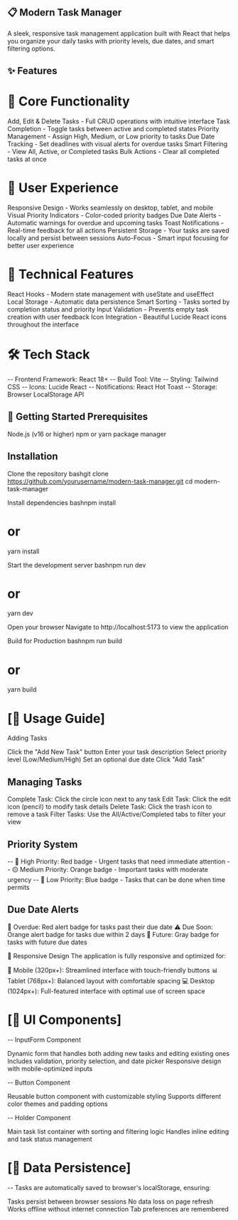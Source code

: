 ## 📋 Modern Task Manager

A sleek, responsive task management application built with React that helps
you organize your daily tasks with priority levels, due dates, and smart filtering options.

## ✨ Features

# 🎯 Core Functionality

Add, Edit & Delete Tasks - Full CRUD operations with intuitive interface
Task Completion - Toggle tasks between active and completed states
Priority Management - Assign High, Medium, or Low priority to tasks
Due Date Tracking - Set deadlines with visual alerts for overdue tasks
Smart Filtering - View All, Active, or Completed tasks
Bulk Actions - Clear all completed tasks at once

# 🎨 User Experience

Responsive Design - Works seamlessly on desktop, tablet, and mobile
Visual Priority Indicators - Color-coded priority badges
Due Date Alerts - Automatic warnings for overdue and upcoming tasks
Toast Notifications - Real-time feedback for all actions
Persistent Storage - Your tasks are saved locally and persist between sessions
Auto-Focus - Smart input focusing for better user experience

# 🚀 Technical Features

React Hooks - Modern state management with useState and useEffect
Local Storage - Automatic data persistence
Smart Sorting - Tasks sorted by completion status and priority
Input Validation - Prevents empty task creation with user feedback
Icon Integration - Beautiful Lucide React icons throughout the interface

# 🛠️ Tech Stack

-- Frontend Framework: React 18+
-- Build Tool: Vite
-- Styling: Tailwind CSS
-- Icons: Lucide React
-- Notifications: React Hot Toast
-- Storage: Browser LocalStorage API

## 🚀 Getting Started Prerequisites

Node.js (v16 or higher)
npm or yarn package manager

## Installation

Clone the repository
bashgit clone https://github.com/yourusername/modern-task-manager.git
cd modern-task-manager

Install dependencies
bashnpm install

# or

yarn install

Start the development server
bashnpm run dev

# or

yarn dev

Open your browser
Navigate to http://localhost:5173 to view the application

Build for Production
bashnpm run build

# or

yarn build

# [📖 Usage Guide]

Adding Tasks

Click the "Add New Task" button
Enter your task description
Select priority level (Low/Medium/High)
Set an optional due date
Click "Add Task"

## Managing Tasks

Complete Task: Click the circle icon next to any task
Edit Task: Click the edit icon (pencil) to modify task details
Delete Task: Click the trash icon to remove a task
Filter Tasks: Use the All/Active/Completed tabs to filter your view

## Priority System

-- 🔴 High Priority: Red badge - Urgent tasks that need immediate attention
-- 🟡 Medium Priority: Orange badge - Important tasks with moderate urgency
-- 🔵 Low Priority: Blue badge - Tasks that can be done when time permits

## Due Date Alerts

🚨 Overdue: Red alert badge for tasks past their due date
⚠️ Due Soon: Orange alert badge for tasks due within 2 days
📅 Future: Gray badge for tasks with future due dates

📱 Responsive Design
The application is fully responsive and optimized for:

📱 Mobile (320px+): Streamlined interface with touch-friendly buttons
📊 Tablet (768px+): Balanced layout with comfortable spacing
💻 Desktop (1024px+): Full-featured interface with optimal use of screen space

# [🎨 UI Components]

-- InputForm Component

Dynamic form that handles both adding new tasks and editing existing ones
Includes validation, priority selection, and date picker
Responsive design with mobile-optimized inputs

-- Button Component

Reusable button component with customizable styling
Supports different color themes and padding options

-- Holder Component

Main task list container with sorting and filtering logic
Handles inline editing and task status management

# [💾 Data Persistence]

-- Tasks are automatically saved to browser's localStorage, ensuring:

Tasks persist between browser sessions
No data loss on page refresh
Works offline without internet connection
Tab preferences are remembered
